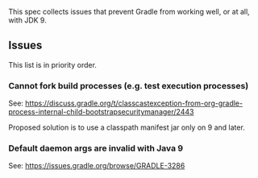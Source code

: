 This spec collects issues that prevent Gradle from working well, or at all, with JDK 9.

## Issues

This list is in priority order.

### Cannot fork build processes (e.g. test execution processes)

See: https://discuss.gradle.org/t/classcastexception-from-org-gradle-process-internal-child-bootstrapsecuritymanager/2443

Proposed solution is to use a classpath manifest jar only on 9 and later.

### Default daemon args are invalid with Java 9

See: https://issues.gradle.org/browse/GRADLE-3286
